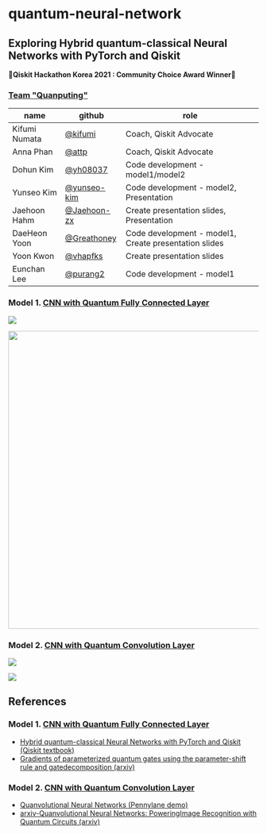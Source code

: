 # quantum-neural-network 
## Exploring Hybrid quantum-classical Neural Networks with PyTorch and Qiskit
🎉**Qiskit Hackathon Korea 2021 : Community Choice Award Winner**🎉

### [Team "Quanputing"](https://github.com/qiskit-community/qiskit-hackathon-korea-21/issues/12)
| name | github | role |
|-------|--------|---------|
|Kifumi Numata|[@kifumi](https://github.com/kifumi)|Coach, Qiskit Advocate|
|Anna Phan|[@attp](https://github.com/attp)|Coach, Qiskit Advocate|
|Dohun Kim|[@yh08037](https://github.com/yh08037)|Code development - model1/model2|
|Yunseo Kim|[@yunseo-kim](https://github.com/yunseo-kim)|Code development - model2, Presentation|
|Jaehoon Hahm|[@Jaehoon-zx](https://github.com/Jaehoon-zx)|Create presentation slides, Presentation|
|DaeHeon Yoon|[@Greathoney](https://github.com/Greathoney)|Code development - model1, Create presentation slides|
|Yoon Kwon|[@vhapfks](https://github.com/vhapfks)|Create presentation slides|
|Eunchan Lee|[@purang2](https://github.com/purang2)|Code development - model1|


### Model 1. [CNN with Quantum Fully Connected Layer](https://github.com/yh08037/quantum-neural-network/tree/master/model1-fc)
![](images/model1.png)

<p align="center">
<img src="images/hybrid.png" width="600">
</p>

### Model 2. [CNN with Quantum Convolution Layer](https://github.com/yh08037/quantum-neural-network/tree/master/model2-conv)
![](images/model2.png)

![](images/quanv.png)



## References
### Model 1. [CNN with Quantum Fully Connected Layer](https://github.com/yh08037/quantum-neural-network/tree/master/model1-fc)
- [Hybrid quantum-classical Neural Networks with PyTorch and Qiskit (Qiskit textbook)](https://qiskit.org/textbook/ch-machine-learning/machine-learning-qiskit-pytorch.html)
- [Gradients of parameterized quantum gates using the parameter-shift rule and gatedecomposition (arxiv)](https://arxiv.org/pdf/1905.13311.pdf)

### Model 2. [CNN with Quantum Convolution Layer](https://github.com/yh08037/quantum-neural-network/tree/master/model2-conv)
- [Quanvolutional Neural Networks (Pennylane demo)](https://pennylane.ai/qml/demos/tutorial_quanvolution.html)
- [arxiv-Quanvolutional Neural Networks: PoweringImage Recognition with Quantum Circuits (arxiv)](https://arxiv.org/pdf/1904.04767.pdf)
